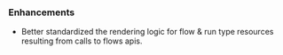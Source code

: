 
### Enhancements

* Better standardized the rendering logic for flow & run type resources resulting from
  calls to flows apis.
